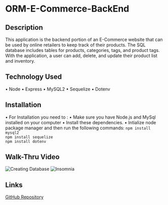 # ORM-E-Commerce-BackEnd

## Description

This application is the backend portion of an E-Commerce website that can be used by online retailers to keep track of their products. The SQL database includes tables for products, categories, tags, and product tags. With the application, a user can add, delete, and update their product list and inventory.

## Technology Used

• Node
• Express
• MySQL2
• Sequelize
• Dotenv


## Installation

• For Installation you need to :
        • Make sure you have Node.js and MySql installed on your computer
        • Install these dependencies.
        • Intialize node package manager and then run the following commands: 
            `npm install mysql2`   
            `npm install sequelize`   
            `npm install dotenv` 


## Walk-Thru Video 
![Creating Database](./assets/DatabaseDemo.gif)
![Insomnia](./assets/InsomniaDemo.gif)




## Links

[GitHub Repository](https://github.com/princessmoss/ORM-E-Commerce-BackEnd)